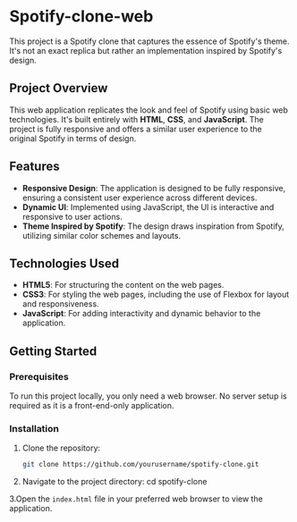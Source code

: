 # Spotify-clone-web

This project is a Spotify clone that captures the essence of Spotify's theme. It's not an exact replica but rather an implementation inspired by Spotify's design.

## Project Overview

This web application replicates the look and feel of Spotify using basic web technologies. It's built entirely with **HTML**, **CSS**, and **JavaScript**. The project is fully responsive and offers a similar user experience to the original Spotify in terms of design.

## Features

- **Responsive Design**: The application is designed to be fully responsive, ensuring a consistent user experience across different devices.
- **Dynamic UI**: Implemented using JavaScript, the UI is interactive and responsive to user actions.
- **Theme Inspired by Spotify**: The design draws inspiration from Spotify, utilizing similar color schemes and layouts.

## Technologies Used

- **HTML5**: For structuring the content on the web pages.
- **CSS3**: For styling the web pages, including the use of Flexbox for layout and responsiveness.
- **JavaScript**: For adding interactivity and dynamic behavior to the application.

## Getting Started

### Prerequisites

To run this project locally, you only need a web browser. No server setup is required as it is a front-end-only application.

### Installation

1. Clone the repository:

   ```bash
   git clone https://github.com/yourusername/spotify-clone.git

2. Navigate to the project directory:
   cd spotify-clone

3.Open the `index.html` file in your preferred web browser to view the application.
